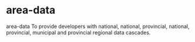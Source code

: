 # area-data
area-data To provide developers with national, national, provincial, national, provincial, municipal and provincial regional data cascades.
